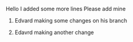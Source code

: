 Hello
I added some more lines 
Please add mine 

1) Edvard making some changes on his branch

2) Edavrd making another change

